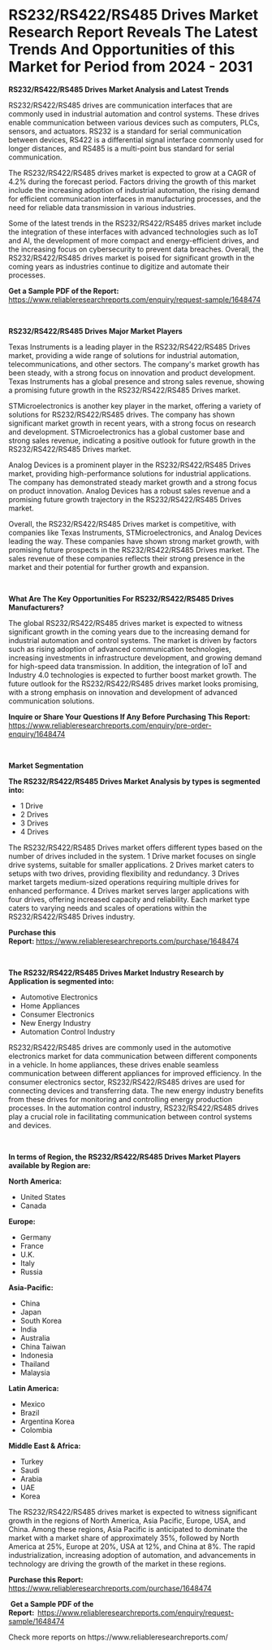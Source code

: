 <p><h1>RS232/RS422/RS485 Drives Market Research Report Reveals The Latest Trends And Opportunities of this Market for Period from 2024 - 2031</h1></p><p><strong>RS232/RS422/RS485 Drives Market Analysis and Latest Trends</strong></p>
<p><p>RS232/RS422/RS485 drives are communication interfaces that are commonly used in industrial automation and control systems. These drives enable communication between various devices such as computers, PLCs, sensors, and actuators. RS232 is a standard for serial communication between devices, RS422 is a differential signal interface commonly used for longer distances, and RS485 is a multi-point bus standard for serial communication.</p><p>The RS232/RS422/RS485 drives market is expected to grow at a CAGR of 4.2% during the forecast period. Factors driving the growth of this market include the increasing adoption of industrial automation, the rising demand for efficient communication interfaces in manufacturing processes, and the need for reliable data transmission in various industries.</p><p>Some of the latest trends in the RS232/RS422/RS485 drives market include the integration of these interfaces with advanced technologies such as IoT and AI, the development of more compact and energy-efficient drives, and the increasing focus on cybersecurity to prevent data breaches. Overall, the RS232/RS422/RS485 drives market is poised for significant growth in the coming years as industries continue to digitize and automate their processes.</p></p>
<p><strong>Get a Sample PDF of the Report:&nbsp;</strong> <a href="https://www.reliableresearchreports.com/enquiry/request-sample/1648474">https://www.reliableresearchreports.com/enquiry/request-sample/1648474</a></p>
<p>&nbsp;</p>
<p><strong>RS232/RS422/RS485 Drives Major Market Players</strong></p>
<p><p>Texas Instruments is a leading player in the RS232/RS422/RS485 Drives market, providing a wide range of solutions for industrial automation, telecommunications, and other sectors. The company's market growth has been steady, with a strong focus on innovation and product development. Texas Instruments has a global presence and strong sales revenue, showing a promising future growth in the RS232/RS422/RS485 Drives market.</p><p>STMicroelectronics is another key player in the market, offering a variety of solutions for RS232/RS422/RS485 drives. The company has shown significant market growth in recent years, with a strong focus on research and development. STMicroelectronics has a global customer base and strong sales revenue, indicating a positive outlook for future growth in the RS232/RS422/RS485 Drives market.</p><p>Analog Devices is a prominent player in the RS232/RS422/RS485 Drives market, providing high-performance solutions for industrial applications. The company has demonstrated steady market growth and a strong focus on product innovation. Analog Devices has a robust sales revenue and a promising future growth trajectory in the RS232/RS422/RS485 Drives market.</p><p>Overall, the RS232/RS422/RS485 Drives market is competitive, with companies like Texas Instruments, STMicroelectronics, and Analog Devices leading the way. These companies have shown strong market growth, with promising future prospects in the RS232/RS422/RS485 Drives market. The sales revenue of these companies reflects their strong presence in the market and their potential for further growth and expansion.</p></p>
<p>&nbsp;</p>
<p><strong>What Are The Key Opportunities For RS232/RS422/RS485 Drives Manufacturers?</strong></p>
<p><p>The global RS232/RS422/RS485 drives market is expected to witness significant growth in the coming years due to the increasing demand for industrial automation and control systems. The market is driven by factors such as rising adoption of advanced communication technologies, increasing investments in infrastructure development, and growing demand for high-speed data transmission. In addition, the integration of IoT and Industry 4.0 technologies is expected to further boost market growth. The future outlook for the RS232/RS422/RS485 drives market looks promising, with a strong emphasis on innovation and development of advanced communication solutions.</p></p>
<p><strong>Inquire or Share Your Questions If Any Before Purchasing This Report:</strong> <a href="https://www.reliableresearchreports.com/enquiry/pre-order-enquiry/1648474">https://www.reliableresearchreports.com/enquiry/pre-order-enquiry/1648474</a></p>
<p>&nbsp;</p>
<p><strong>Market Segmentation</strong></p>
<p><strong>The RS232/RS422/RS485 Drives Market Analysis by types is segmented into:</strong></p>
<p><ul><li>1 Drive</li><li>2 Drives</li><li>3 Drives</li><li>4 Drives</li></ul></p>
<p><p>The RS232/RS422/RS485 Drives market offers different types based on the number of drives included in the system. 1 Drive market focuses on single drive systems, suitable for smaller applications. 2 Drives market caters to setups with two drives, providing flexibility and redundancy. 3 Drives market targets medium-sized operations requiring multiple drives for enhanced performance. 4 Drives market serves larger applications with four drives, offering increased capacity and reliability. Each market type caters to varying needs and scales of operations within the RS232/RS422/RS485 Drives industry.</p></p>
<p><strong>Purchase this Report:&nbsp;</strong><a href="https://www.reliableresearchreports.com/purchase/1648474">https://www.reliableresearchreports.com/purchase/1648474</a></p>
<p>&nbsp;</p>
<p><strong>The RS232/RS422/RS485 Drives Market Industry Research by Application is segmented into:</strong></p>
<p><ul><li>Automotive Electronics</li><li>Home Appliances</li><li>Consumer Electronics</li><li>New Energy Industry</li><li>Automation Control Industry</li></ul></p>
<p><p>RS232/RS422/RS485 drives are commonly used in the automotive electronics market for data communication between different components in a vehicle. In home appliances, these drives enable seamless communication between different appliances for improved efficiency. In the consumer electronics sector, RS232/RS422/RS485 drives are used for connecting devices and transferring data. The new energy industry benefits from these drives for monitoring and controlling energy production processes. In the automation control industry, RS232/RS422/RS485 drives play a crucial role in facilitating communication between control systems and devices.</p></p>
<p>&nbsp;</p>
<p><strong>In terms of Region, the RS232/RS422/RS485 Drives Market Players available by Region are:</strong></p>
<p>
    <p> <strong> North America: </strong>
        <ul>
            <li>United States</li>
            <li>Canada</li>
        </ul>
        </p> 
    <p> <strong> Europe: </strong>
        <ul>
            <li>Germany</li>
            <li>France</li>
            <li>U.K.</li>
            <li>Italy</li>
            <li>Russia</li>
        </ul>
        </p> 
    <p> <strong> Asia-Pacific: </strong>
        <ul>
            <li>China</li>
            <li>Japan</li>
            <li>South Korea</li>
            <li>India</li>
            <li>Australia</li>
            <li>China Taiwan</li>
            <li>Indonesia</li>
            <li>Thailand</li>
            <li>Malaysia</li>
        </ul>
        </p> 
    <p> <strong> Latin America: </strong>
        <ul>
            <li>Mexico</li>
            <li>Brazil</li>
            <li>Argentina Korea</li>
            <li>Colombia</li>
        </ul>
        </p> 
    <p> <strong> Middle East & Africa: </strong>
        <ul>
            <li>Turkey</li>
            <li>Saudi</li>
            <li>Arabia</li>
            <li>UAE</li>
            <li>Korea</li>
        </ul>
    </p>
    </p>
<p><p>The RS232/RS422/RS485 drives market is expected to witness significant growth in the regions of North America, Asia Pacific, Europe, USA, and China. Among these regions, Asia Pacific is anticipated to dominate the market with a market share of approximately 35%, followed by North America at 25%, Europe at 20%, USA at 12%, and China at 8%. The rapid industrialization, increasing adoption of automation, and advancements in technology are driving the growth of the market in these regions.</p></p>
<p><strong>Purchase this Report: </strong><a href="https://www.reliableresearchreports.com/purchase/1648474">https://www.reliableresearchreports.com/purchase/1648474</a></p>
<p>&nbsp;<strong>Get a Sample PDF of the Report:&nbsp;&nbsp;</strong><a href="https://www.reliableresearchreports.com/enquiry/request-sample/1648474">https://www.reliableresearchreports.com/enquiry/request-sample/1648474</a></p>
<p><strong></strong></p>
<p>Check more reports on https://www.reliableresearchreports.com/</p>